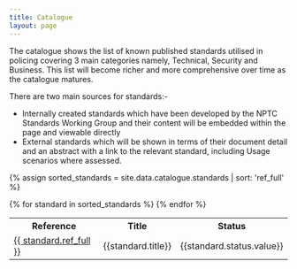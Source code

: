 ```yaml
---
title: Catalogue
layout: page
---
```

The catalogue shows the list of known published standards utilised in policing covering 3 main categories namely, Technical, Security and Business. This list will become richer and more comprehensive over time as the catalogue matures.

There are two main sources for standards:-
+ Internally created standards which have been developed by the NPTC Standards Working Group and their content will be embedded within the page and viewable directly
+ External standards which will be shown in terms of their document detail and an abstract with a link to the relevant standard, including Usage scenarios where assessed.

{% assign sorted_standards = site.data.catalogue.standards | sort: 'ref_full'  %}
<table>
<tr>
   <th>Reference</th>
   <th>Title</th>
   <th>Status</th>
</tr>
{% for standard in sorted_standards %}
<tr>
<td><a href="{{ standard.permalink }}">{{ standard.ref_full }}</a></td>
<td>{{standard.title}}</td>
<td>{{standard.status.value}}</td>
</tr>
{% endfor %}
</table>
